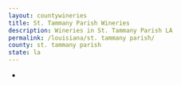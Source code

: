 ```yaml
---
layout: countywineries
title: St. Tammany Parish Wineries
description: Wineries in St. Tammany Parish LA
permalink: /louisiana/st. tammany parish/
county: st. tammany parish
state: la
---
```

-
